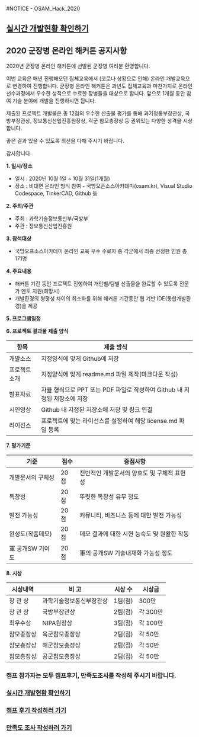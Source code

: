 #NOTICE - OSAM_Hack_2020

## [실시간 개발현황 확인하기](https://osamhack2020.github.io/notice/)

## 2020 군장병 온라인 해커톤 공지사항

2020년 군장병 온라인 해커톤에 선발된 군장병 여러분 환영합니다.

이번 교육은 매년 진행해오던 집체교육에서 (코로나 상황으로 인해) 온라인 개발교육으로 변경하여 진행합니다. 군장병 온라인 해커톤은 과년도 집체교육과 마찬가지로 온라인 선수과정에서 우수한 성적으로 수료한 장병들을 대상으로 합니다. 앞으로 1개월 동안 참여 기술 분야에 개발을 진행하시면 됩니다.

제출된 프로젝트 개발물은 총 12점의 우수한 산출물 평가를 통해 과기정통부장관상, 국방부장관상, 정보통신산업진흥원장상, 각군 참모총장상 등 권위있는 다양한 상격을 시상합니다.

좋은 결과 있을 수 있도록 최선을 다해 주시기 바랍니다.

감사합니다.

**1. 일시/장소**

- 일시 : 2020년 10월 1일 ~ 10월 31일(1개월)
- 장소 : 비대면 온라인 방식 참여 - 국방오픈소스아카데미(osam.kr), Visual Studio Codespace, TinkerCAD, Github 등

**2. 주최/주관**

- 주최 : 과학기술정보통신부/국방부
- 주관 : 정보통신산업진흥원

**3. 참석대상**

- 국방오프소스아카데미 온라인 교육 우수 수료자 중 각군에서 최종 선정한 인원 총 171명

**4. 주요내용**

- 해커톤 기간 동안 프로젝트 진행하여 개인별/팀별 산출물을 완료할 수 있도록 전문가 멘토 지원(희망시)
- 개발환경의 형평성 차이의 최소화를 위해 해커톤 기간동안 웹 기반 IDE(통합개발환경)을 제공

**5. 프로그램일정**

**6. 프로젝트 결과물 제출 양식**

|항목| 제출 방식 |
|--|--|
| 개발소스 | 지정양식에 맞게 Github에 저장 |
| 프로젝트 소개 | 지정양식에 맞게 readme.md 파일 제작(마크다운 작성) |
| 발표자료 | 자율 형식으로 PPT 또는 PDF 파일로 작성하여 Github 내 지정된 저장소에 저장 |
| 시연영상 | Github 내 지정된 저장소에 저장 및 링크 연결 |
| 라이선스 | 프로젝트에 맞는 라이선스를 설정하여 해당 license.md 파일 등록 |


**7. 평가기준**

| 기준 | 점수 | 중점사항 |
|--|--|--|
| 개발문서의 구체성 | 20점 | 전반적인 개발문서의 양호도 및 구체적 표현성 |
| 독창성 | 20점 | 뚜렷한 독창성 유무 정도  |
| 발전 가능성 | 20점 | 커뮤니티, 비즈니스 등에 대한 발전 가능성 |
| 완성도(작품데모) | 20점 | 데모 결과에 대한 시현 능숙도 및 원활한 작동 |
| 軍 공개SW 기여도 | 20점 | 軍의 공개SW 기술내재화 가능성 정도 |


**8. 시상**

| 시상내역         | 비 고                      | 시상 수 | 시상금   |
| ---------------- | -------------------------- | ------- | -------- |
| 장 관 상         | 과학기술정보통신부장관상 | 1팀(점) | 300만 |
| 장 관 상         | 국방부장관상 | 2팀(점) | 각 300만 |
| 최우수상         | NIPA원장상                 | 3팀(점) | 각 100만  |
| 참모총장상         | 육군참모총장상            | 2팀(점) | 각 50만  |
| 참모총장상         | 해군참모총장상            | 2팀(점) | 각 50만  |
| 참모총장상         | 공군참모총장상            | 2팀(점) | 각 50만  |


### **캠프 참가자는 모두 캠프후기, 만족도조사를 작성해 주시기 바랍니다.**

### [실시간 개발현황 확인하기](https://osamhack2020.github.io/notice/)

### [캠프 후기 작성하러 가기](https://osam.kr/board/index.jsp?code=CAMP2020)

### [만족도 조사 작성하러 가기](https://000)

